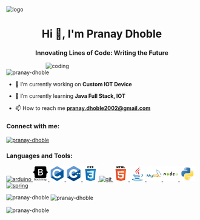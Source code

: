 ![logo](https://www.canva.com/design/DAFqVUDZK8w/2yAoRp5KQ-ReWRctJBCwtw/watch?utm_content=DAFqVUDZK8w&utm_campaign=share_your_design&utm_medium=link&utm_source=shareyourdesignpanel)
<h1 align="center">Hi 👋, I'm Pranay Dhoble</h1>
<h3 align="center">Innovating Lines of Code: Writing the Future</h3>

<img align="right" alt="coding" width="400" src="https://miro.medium.com/v2/resize:fit:679/0*7Q3yvSIv_t0ioJ-Z.gif">

<p align="left"> <img src="https://komarev.com/ghpvc/?username=pranay-dhoble&label=Profile%20views&color=0e75b6&style=flat" alt="pranay-dhoble" /> </p>

- 🔭 I’m currently working on **Custom IOT Device**

- 🌱 I’m currently learning **Java Full Stack, IOT**

- 📫 How to reach me **pranay.dhoble2002@gmail.com**

<h3 align="left">Connect with me:</h3>
<p align="left">
<a href="https://linkedin.com/in/pranay-dhoble" target="blank"><img align="center" src="https://raw.githubusercontent.com/rahuldkjain/github-profile-readme-generator/master/src/images/icons/Social/linked-in-alt.svg" alt="pranay-dhoble" height="30" width="40" /></a>
</p>

<h3 align="left">Languages and Tools:</h3>
<p align="left"> <a href="https://www.arduino.cc/" target="_blank" rel="noreferrer"> <img src="https://cdn.worldvectorlogo.com/logos/arduino-1.svg" alt="arduino" width="40" height="40"/> </a> <a href="https://getbootstrap.com" target="_blank" rel="noreferrer"> <img src="https://raw.githubusercontent.com/devicons/devicon/master/icons/bootstrap/bootstrap-plain-wordmark.svg" alt="bootstrap" width="40" height="40"/> </a> <a href="https://www.cprogramming.com/" target="_blank" rel="noreferrer"> <img src="https://raw.githubusercontent.com/devicons/devicon/master/icons/c/c-original.svg" alt="c" width="40" height="40"/> </a> <a href="https://www.w3schools.com/cpp/" target="_blank" rel="noreferrer"> <img src="https://raw.githubusercontent.com/devicons/devicon/master/icons/cplusplus/cplusplus-original.svg" alt="cplusplus" width="40" height="40"/> </a> <a href="https://www.w3schools.com/css/" target="_blank" rel="noreferrer"> <img src="https://raw.githubusercontent.com/devicons/devicon/master/icons/css3/css3-original-wordmark.svg" alt="css3" width="40" height="40"/> </a> <a href="https://git-scm.com/" target="_blank" rel="noreferrer"> <img src="https://www.vectorlogo.zone/logos/git-scm/git-scm-icon.svg" alt="git" width="40" height="40"/> </a> <a href="https://www.w3.org/html/" target="_blank" rel="noreferrer"> <img src="https://raw.githubusercontent.com/devicons/devicon/master/icons/html5/html5-original-wordmark.svg" alt="html5" width="40" height="40"/> </a> <a href="https://www.java.com" target="_blank" rel="noreferrer"> <img src="https://raw.githubusercontent.com/devicons/devicon/master/icons/java/java-original.svg" alt="java" width="40" height="40"/> </a> <a href="https://www.mysql.com/" target="_blank" rel="noreferrer"> <img src="https://raw.githubusercontent.com/devicons/devicon/master/icons/mysql/mysql-original-wordmark.svg" alt="mysql" width="40" height="40"/> </a> <a href="https://nodejs.org" target="_blank" rel="noreferrer"> <img src="https://raw.githubusercontent.com/devicons/devicon/master/icons/nodejs/nodejs-original-wordmark.svg" alt="nodejs" width="40" height="40"/> </a> <a href="https://www.python.org" target="_blank" rel="noreferrer"> <img src="https://raw.githubusercontent.com/devicons/devicon/master/icons/python/python-original.svg" alt="python" width="40" height="40"/> </a> <a href="https://spring.io/" target="_blank" rel="noreferrer"> <img src="https://www.vectorlogo.zone/logos/springio/springio-icon.svg" alt="spring" width="40" height="40"/> </a> </p>

<p><img align="left" src="https://github-readme-stats.vercel.app/api/top-langs?username=pranay-dhoble&show_icons=true&locale=en&layout=compact" alt="pranay-dhoble" /></p>

<p>&nbsp;<img align="center" src="https://github-readme-stats.vercel.app/api?username=pranay-dhoble&show_icons=true&locale=en" alt="pranay-dhoble" /></p>

<p><img align="center" src="https://github-readme-streak-stats.herokuapp.com/?user=pranay-dhoble&" alt="pranay-dhoble" /></p>
